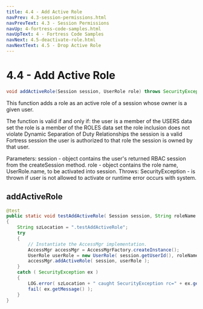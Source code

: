 ```yaml
---
title: 4.4 - Add Active Role
navPrev: 4.3-session-permissions.html
navPrevText: 4.3 - Session Permissions
navUp: 4-fortress-code-samples.html
navUpText: 4 - Fortress Code Samples
navNext: 4.5-deactivate-role.html
navNextText: 4.5 - Drop Active Role
---
```


# 4.4 - Add Active Role

```java
void addActiveRole(Session session, UserRole role) throws SecurityException
```

This function adds a role as an active role of a session whose owner is a given user.

The function is valid if and only if:
    the user is a member of the USERS data set
    the role is a member of the ROLES data set
    the role inclusion does not violate Dynamic Separation of Duty Relationships
    the session is a valid Fortress session
    the user is authorized to that role
    the session is owned by that user.

Parameters:
    session - object contains the user's returned RBAC session from the createSession method.
    role - object contains the role name, UserRole.name, to be activated into session.
Throws:
    SecurityException - is thrown if user is not allowed to activate or runtime error occurs with system.

## addActiveRole

```java
@test
public static void testAddActiveRole( Session session, String roleName )
{
    String szLocation = ".testAddActiveRole";
    try
    {
        // Instantiate the AccessMgr implementation.
        AccessMgr accessMgr = AccessMgrFactory.createInstance();
        UserRole userRole = new UserRole( session.getUserId(), roleName );
        accessMgr.addActiveRole( session, userRole );
    }
    catch ( SecurityException ex )
    {
        LOG.error( szLocation + " caught SecurityException rc=" + ex.getErrorId() + ", msg=" + ex.getMessage(), ex );
        fail( ex.getMessage() );
    }
}
```
